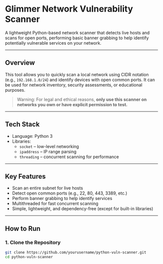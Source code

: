 # Glimmer Network Vulnerability Scanner

A lightweight Python-based network scanner that detects live hosts and scans for open ports, performing basic banner grabbing to help identify potentially vulnerable services on your network.

---

## Overview

This tool allows you to quickly scan a local network using CIDR notation (e.g., `192.168.1.0/24`) and identify devices with open common ports. It can be used for network inventory, security assessments, or educational purposes.

> Warning: For legal and ethical reasons, **only use this scanner on networks you own or have explicit permission to test.**

---

## Tech Stack

- Language: Python 3
- Libraries:
  - `socket` – low-level networking
  - `ipaddress` – IP range parsing
  - `threading` – concurrent scanning for performance

---

## Key Features

- Scan an entire subnet for live hosts
- Detect open common ports (e.g., 22, 80, 443, 3389, etc.)
- Perform banner grabbing to help identify services
- Multithreaded for fast concurrent scanning
- Simple, lightweight, and dependency-free (except for built-in libraries)

---

## How to Run

### 1. Clone the Repository

```bash
git clone https://github.com/yourusername/python-vuln-scanner.git
cd python-vuln-scanner
